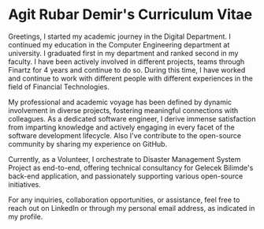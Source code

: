 # Agit Rubar Demir's Curriculum Vitae

Greetings, I started my academic journey in the Digital Department. I continued my education in the Computer Engineering department at university. I graduated first in my department and ranked second in my faculty. I have been actively involved in different projects, teams through Finartz for 4 years and continue to do so. During this time, I have worked and continue to work with different people with different experiences in the field of Financial Technologies.

My professional and academic voyage has been defined by dynamic involvement in diverse projects, fostering meaningful connections with colleagues. As a dedicated software engineer, I derive immense satisfaction from imparting knowledge and actively engaging in every facet of the software development lifecycle. Also I've contribute to the open-source community by sharing my experience on GitHub.

Currently, as a Volunteer, I orchestrate to Disaster Management System Project as end-to-end, offering technical consultancy for Gelecek Bilimde's back-end application, and passionately supporting various open-source initiatives.

For any inquiries, collaboration opportunities, or assistance, feel free to reach out on LinkedIn or through my personal email address, as indicated in my profile.
